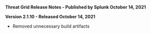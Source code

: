 **Threat Grid Release Notes - Published by Splunk October 14, 2021**


**Version 2.1.10 - Released October 14, 2021**

* Removed unnecessary build artifacts
